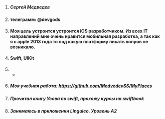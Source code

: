 1. ##### Сергей Медведев
2. #### телеграмм: @devgods
3. #### Моя цель устроится устроится iOS разработчиком. Из всех IT направлений мне очень нравится мобильная разработка, а так как я c apple 2013 года то под какую платформу писать вопров не возникало.
4. #### Swift, UIKit
5. -
6. ##### Моя учебная работа: https://github.com/MedvedevSS/MyPlaces
7. ##### Прочитал книгу Усова по swift, прохожу курсы на swiftbook
8. ##### Занимаюсь в приложении Linguleo. Уровень A2

